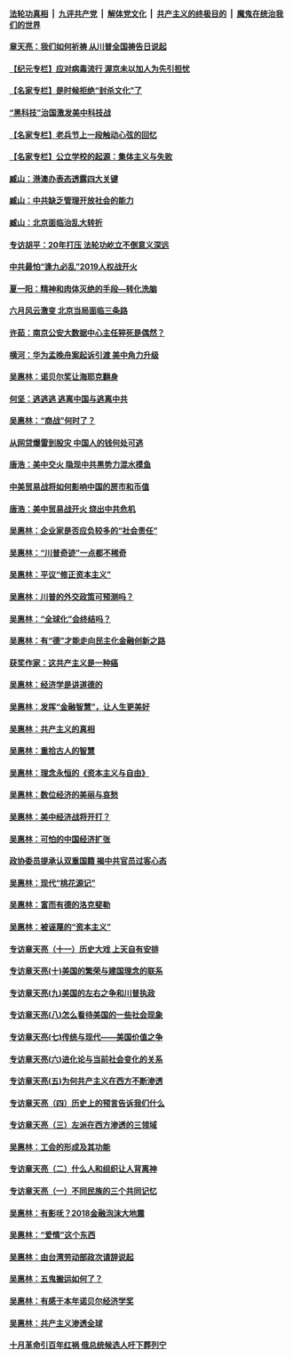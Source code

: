 ####  [法轮功真相](../../../../basic/blob/master/README.md?t=06261831) &nbsp;|&nbsp; [九评共产党](../../../../9ping.md/blob/master/README.md?t=06261831) &nbsp;|&nbsp; [解体党文化](../../../../jtdwh.md/blob/master/README.md?t=06261831)  &nbsp;|&nbsp; [共产主义的终极目的](../../../../gczydzjmd.md/blob/master/README.md?t=06261831) &nbsp;|&nbsp; [魔鬼在统治我们的世界](../../../../mgztzwmdsj.md/blob/master/README.md?t=06261831) 

#### [章天亮：我们如何祈祷 从川普全国祷告日说起](../pages/nsc423/n11944627.md?t=06261831) 

#### [【纪元专栏】应对病毒流行 渥京未以加人为先引担忧](../pages/nsc423/n11875714.md?t=06261831) 

#### [【名家专栏】是时候拒绝“封杀文化”了](../pages/nsc423/n11814093.md?t=06261831) 

#### [“黑科技”治国激发美中科技战](../pages/nsc423/n11638056.md?t=06261831) 

#### [【名家专栏】老兵节上一段触动心弦的回忆](../pages/nsc423/n11646016.md?t=06261831) 

#### [【名家专栏】公立学校的起源：集体主义与失败](../pages/nsc423/n11601833.md?t=06261831) 

#### [臧山：港澳办表态透露四大关键](../pages/nsc423/n11421628.md?t=06261831) 

#### [臧山：中共缺乏管理开放社会的能力](../pages/nsc423/n11407457.md?t=06261831) 

#### [臧山：北京面临治乱大转折](../pages/nsc423/n11406895.md?t=06261831) 

#### [专访胡平：20年打压 法轮功屹立不倒意义深远](../pages/nsc423/n11398800.md?t=06261831) 

#### [中共最怕“逢九必乱”2019人权战开火](../pages/nsc423/n11385248.md?t=06261831) 

#### [夏一阳：精神和肉体灭绝的手段—转化洗脑](../pages/nsc423/n11368250.md?t=06261831) 

#### [六月风云激变 北京当局面临三条路](../pages/nsc423/n11313668.md?t=06261831) 

#### [许茹：南京公安大数据中心主任猝死是偶然？](../pages/nsc423/n11064744.md?t=06261831) 

#### [横河：华为孟晚舟案起诉引渡 美中角力升级](../pages/nsc423/n11027230.md?t=06261831) 

#### [吴惠林：诺贝尔奖让海耶克翻身](../pages/nsc423/n10890049.md?t=06261831) 

#### [何坚：逃逃逃 逃离中国与逃离中共](../pages/nsc423/n10592891.md?t=06261831) 

#### [吴惠林：“商战”何时了？](../pages/nsc423/n10573558.md?t=06261831) 

#### [从网贷爆雷到股灾 中国人的钱何处可逃](../pages/nsc423/n10572800.md?t=06261831) 

#### [唐浩：美中交火 隐现中共黑势力混水摸鱼](../pages/nsc423/n10544040.md?t=06261831) 

#### [中美贸易战将如何影响中国的房市和币值](../pages/nsc423/n10543697.md?t=06261831) 

#### [唐浩：美中贸易战开火 烧出中共危机](../pages/nsc423/n10540126.md?t=06261831) 

#### [吴惠林：企业家是否应负较多的“社会责任”](../pages/nsc423/n10535022.md?t=06261831) 

#### [吴惠林：“川普奇迹”一点都不稀奇](../pages/nsc423/n10512808.md?t=06261831) 

#### [吴惠林：平议“修正资本主义”](../pages/nsc423/n10495724.md?t=06261831) 

#### [吴惠林：川普的外交政策可预测吗？](../pages/nsc423/n10462387.md?t=06261831) 

#### [吴惠林：“全球化”会终结吗？](../pages/nsc423/n10452838.md?t=06261831) 

#### [吴惠林：有“德”才能走向民主化金融创新之路](../pages/nsc423/n10432292.md?t=06261831) 

#### [获奖作家：这共产主义是一种癌](../pages/nsc423/n10431541.md?t=06261831) 

#### [吴惠林：经济学是讲道德的](../pages/nsc423/n10398014.md?t=06261831) 

#### [吴惠林：发挥“金融智慧”，让人生更美好](../pages/nsc423/n10375019.md?t=06261831) 

#### [吴惠林：共产主义的真相](../pages/nsc423/n10351394.md?t=06261831) 

#### [吴惠林：重拾古人的智慧](../pages/nsc423/n10337691.md?t=06261831) 

#### [吴惠林：理念永恒的《资本主义与自由》](../pages/nsc423/n10316274.md?t=06261831) 

#### [吴惠林：数位经济的美丽与哀愁](../pages/nsc423/n10292946.md?t=06261831) 

#### [吴惠林：美中经济战将开打？](../pages/nsc423/n10258825.md?t=06261831) 

#### [吴惠林：可怕的中国经济扩张](../pages/nsc423/n10219147.md?t=06261831) 

#### [政协委员提承认双重国籍 揭中共官员过客心态](../pages/nsc423/n10208809.md?t=06261831) 

#### [吴惠林：现代“桃花源记”](../pages/nsc423/n10185234.md?t=06261831) 

#### [吴惠林：富而有德的洛克斐勒](../pages/nsc423/n10142264.md?t=06261831) 

#### [吴惠林：被诬蔑的“资本主义”](../pages/nsc423/n10124816.md?t=06261831) 

#### [专访章天亮（十一）历史大戏 上天自有安排](../pages/nsc423/n10094905.md?t=06261831) 

#### [专访章天亮(十)美国的繁荣与建国理念的联系](../pages/nsc423/n10094899.md?t=06261831) 

#### [专访章天亮(九)美国的左右之争和川普执政](../pages/nsc423/n10094889.md?t=06261831) 

#### [专访章天亮(八)怎么看待美国的一些社会现象](../pages/nsc423/n10094857.md?t=06261831) 

#### [专访章天亮(七)传统与现代——美国价值之争](../pages/nsc423/n10093140.md?t=06261831) 

#### [专访章天亮(六)进化论与当前社会变化的关系](../pages/nsc423/n10092036.md?t=06261831) 

#### [专访章天亮(五)为何共产主义在西方不断渗透](../pages/nsc423/n10083620.md?t=06261831) 

#### [专访章天亮（四）历史上的预言告诉我们什么](../pages/nsc423/n10083606.md?t=06261831) 

#### [专访章天亮（三）左派在西方渗透的三领域](../pages/nsc423/n10081115.md?t=06261831) 

#### [吴惠林：工会的形成及其功能](../pages/nsc423/n10080633.md?t=06261831) 

#### [专访章天亮（二）什么人和组织让人背离神](../pages/nsc423/n10076637.md?t=06261831) 

#### [专访章天亮（一）不同民族的三个共同记忆](../pages/nsc423/n10074188.md?t=06261831) 

#### [吴惠林：有影呒？2018金融泡沫大地震](../pages/nsc423/n10040534.md?t=06261831) 

#### [吴惠林：“爱情”这个东西](../pages/nsc423/n10019423.md?t=06261831) 

#### [吴惠林：由台湾劳动部政次请辞说起](../pages/nsc423/n9979679.md?t=06261831) 

#### [吴惠林：五鬼搬运如何了？](../pages/nsc423/n9925338.md?t=06261831) 

#### [吴惠林：有感于本年诺贝尔经济学奖](../pages/nsc423/n9871883.md?t=06261831) 

#### [吴惠林：共产主义渗透全球](../pages/nsc423/n9812748.md?t=06261831) 

#### [十月革命引百年红祸 俄总统候选人吁下葬列宁](../pages/nsc423/n9810182.md?t=06261831) 

